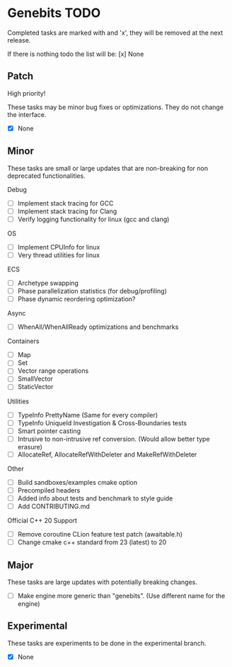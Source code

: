 # Genebits TODO

Completed tasks are marked with and 'x', they will be removed at the next release.

If there is nothing todo the list will be: [x] None

## Patch

High priority!

These tasks may be minor bug fixes or optimizations. They do not change the interface.

- [x] None

## Minor

These tasks are small or large updates that are non-breaking for non deprecated functionalities.

Debug

- [ ] Implement stack tracing for GCC
- [ ] Implement stack tracing for Clang
- [ ] Verify logging functionality for linux (gcc and clang)

OS

- [ ] Implement CPUInfo for linux
- [ ] Very thread utilities for linux

ECS

- [ ] Archetype swapping
- [ ] Phase parallelization statistics (for debug/profiling)
- [ ] Phase dynamic reordering optimization?

Async

- [ ] WhenAll/WhenAllReady optimizations and benchmarks

Containers

- [ ] Map
- [ ] Set
- [ ] Vector range operations
- [ ] SmallVector
- [ ] StaticVector

Utilities

- [ ] TypeInfo PrettyName (Same for every compiler)
- [ ] TypeInfo UniqueId Investigation & Cross-Boundaries tests
- [ ] Smart pointer casting
- [ ] Intrusive to non-intrusive ref conversion. (Would allow better type erasure)
- [ ] AllocateRef, AllocateRefWithDeleter and MakeRefWithDeleter

Other

- [ ] Build sandboxes/examples cmake option
- [ ] Precompiled headers
- [ ] Added info about tests and benchmark to style guide
- [ ] Add CONTRIBUTING.md

Official C++ 20 Support

- [ ] Remove coroutine CLion feature test patch (awaitable.h)
- [ ] Change cmake c++ standard from 23 (latest) to 20

## Major

These tasks are large updates with potentially breaking changes.

- [ ] Make engine more generic than "genebits". (Use different name for the engine)

## Experimental

These tasks are experiments to be done in the experimental branch.

- [x] None
